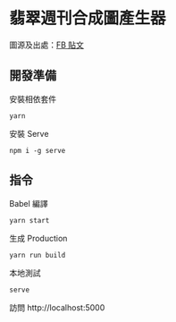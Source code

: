# 翡翠週刊合成圖產生器

圖源及出處：[FB 貼文](https://www.facebook.com/kyanos.sky/posts/10155549152803839)

## 開發準備

安裝相依套件

```
yarn
```

安裝 Serve

```
npm i -g serve
```

## 指令

Babel 編譯

```
yarn start
```

生成 Production

```
yarn run build
```

本地測試

```
serve
```

訪問 http://localhost:5000
